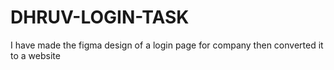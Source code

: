 # DHRUV-LOGIN-TASK
 I have made the figma design of a login page for company then converted it to a website
